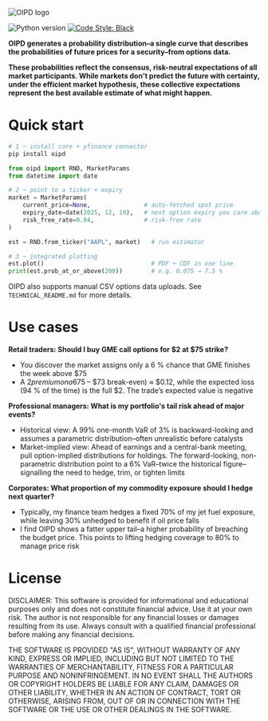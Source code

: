 ![OIPD logo](.meta/images/OIPD%20Logo.png)

![Python version](https://img.shields.io/badge/python-3.10-blue.svg)
[![Code Style: Black](https://img.shields.io/badge/code%20style-black-black.svg)](https://github.com/ambv/black)

<strong>OIPD generates a probability distribution–a single curve that describes the probabilities of future prices for a security–from options data. 

These probabilities reflect the consensus, risk-neutral expectations of all market participants. While markets don't predict the future with certainty, under the efficient market hypothesis, these collective expectations represent the best available estimate of what might happen.</strong>

# Quick start

```bash
# 1 ─ install core + yfinance connector
pip install oipd
```

```python
from oipd import RND, MarketParams
from datetime import date

# 2 ─ point to a ticker + expiry
market = MarketParams(
    current_price=None,               # auto-fetched spot price
    expiry_date=date(2025, 12, 19),   # next option expiry you care about
    risk_free_rate=0.04,              # risk-free rate
)

est = RND.from_ticker("AAPL", market)   # run estimator

# 3 ─ integrated plotting
est.plot()                              # PDF + CDF in one line
print(est.prob_at_or_above(200))        # e.g. 0.075 → 7.5 %
```

OIPD also supports manual CSV options data uploads. See `TECHNICAL_README.md` for more details. 

# Use cases

**Retail traders: Should I buy GME call options for $2 at $75 strike?**
- You discover the market assigns only a 6 % chance that GME finishes the week above $75
- A $2 premium on a 6% event means the expected gain is 0.06 × ($75 – $73 break-even) ≈ $0.12, while the expected loss (94 % of the time) is the full $2. The trade’s expected value is negative

**Professional managers: What is my portfolio's tail risk ahead of major events?**
- Historical view: A 99% one-month VaR of 3% is backward-looking and assumes a parametric distribution–often unrealistic before catalysts
- Market-implied view: Ahead of earnings and a central-bank meeting, pull option-implied distributions for holdings. The forward-looking, non-parametric distribution point to a 6% VaR–twice the historical figure–signalling the need to hedge, trim, or tighten limits

**Corporates: What proportion of my commodity exposure should I hedge next quarter?**
- Typically, my finance team hedges a fixed 70% of my jet fuel exposure, while leaving 30% unhedged to benefit if oil price falls
- I find OIPD shows a fatter upper tail–a higher probability of breaching the budget price. This points to lifting hedging coverage to 80% to manage price risk

# License

DISCLAIMER: This software is provided for informational and educational purposes only and does not constitute financial advice. Use it at your own risk. The author is not responsible for any financial losses or damages resulting from its use. Always consult with a qualified financial professional before making any financial decisions.

THE SOFTWARE IS PROVIDED "AS IS", WITHOUT WARRANTY OF ANY KIND, EXPRESS OR IMPLIED, INCLUDING BUT NOT LIMITED TO THE WARRANTIES OF MERCHANTABILITY, FITNESS FOR A PARTICULAR PURPOSE AND NONINFRINGEMENT. IN NO EVENT SHALL THE AUTHORS OR COPYRIGHT HOLDERS BE LIABLE FOR ANY CLAIM, DAMAGES OR OTHER LIABILITY, WHETHER IN AN ACTION OF CONTRACT, TORT OR OTHERWISE, ARISING FROM, OUT OF OR IN CONNECTION WITH THE SOFTWARE OR THE USE OR OTHER DEALINGS IN THE SOFTWARE.
